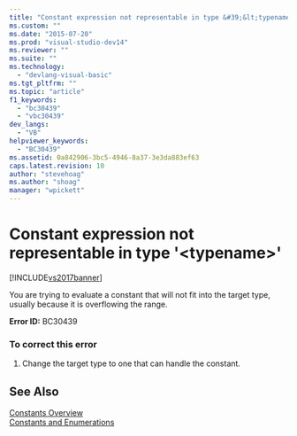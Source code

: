 ```yaml
---
title: "Constant expression not representable in type &#39;&lt;typename&gt;&#39; | Microsoft Docs"
ms.custom: ""
ms.date: "2015-07-20"
ms.prod: "visual-studio-dev14"
ms.reviewer: ""
ms.suite: ""
ms.technology: 
  - "devlang-visual-basic"
ms.tgt_pltfrm: ""
ms.topic: "article"
f1_keywords: 
  - "bc30439"
  - "vbc30439"
dev_langs: 
  - "VB"
helpviewer_keywords: 
  - "BC30439"
ms.assetid: 0a842906-3bc5-4946-8a37-3e3da883ef63
caps.latest.revision: 10
author: "stevehoag"
ms.author: "shoag"
manager: "wpickett"
---
```

# Constant expression not representable in type &#39;&lt;typename&gt;&#39;
[!INCLUDE[vs2017banner](../../../includes/vs2017banner.md)]

You are trying to evaluate a constant that will not fit into the target type, usually because it is overflowing the range.  
  
 **Error ID:** BC30439  
  
### To correct this error  
  
1.  Change the target type to one that can handle the constant.  
  
## See Also  
 [Constants Overview](../../../visual-basic/programming-guide/language-features/constants-enums/constants-overview.md)   
 [Constants and Enumerations](../../../visual-basic/language-reference/constants-and-enumerations.md)